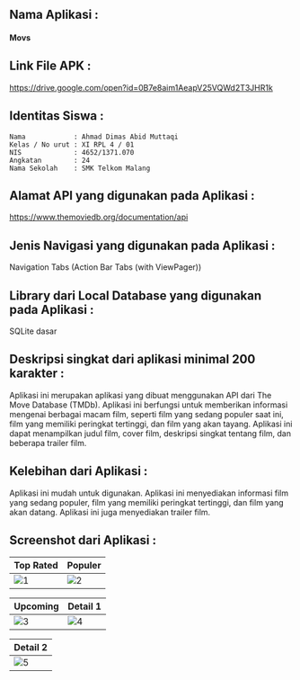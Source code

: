 ## Nama Aplikasi : 
#### Movs
## Link File APK : 
https://drive.google.com/open?id=0B7e8aim1AeapV25VQWd2T3JHR1k
## Identitas Siswa :
    Nama            : Ahmad Dimas Abid Muttaqi
    Kelas / No urut : XI RPL 4 / 01
    NIS             : 4652/1371.070
    Angkatan        : 24
    Nama Sekolah    : SMK Telkom Malang
## Alamat API yang digunakan pada Aplikasi : 
https://www.themoviedb.org/documentation/api
## Jenis Navigasi yang digunakan pada Aplikasi : 
Navigation Tabs (Action Bar Tabs (with ViewPager))
## Library dari Local Database yang digunakan pada Aplikasi : 
SQLite dasar
## Deskripsi singkat dari aplikasi minimal 200 karakter :
Aplikasi ini merupakan aplikasi yang dibuat menggunakan API dari The Move Database (TMDb). Aplikasi ini berfungsi untuk memberikan informasi mengenai berbagai macam film, seperti film yang sedang populer saat ini, film yang memiliki peringkat tertinggi, dan film yang akan tayang. Aplikasi ini dapat menampilkan judul film, cover film, deskripsi singkat tentang film, dan beberapa trailer film.
## Kelebihan dari Aplikasi : 
Aplikasi ini mudah untuk digunakan. Aplikasi ini menyediakan informasi film yang sedang populer, film yang memiliki peringkat tertinggi, dan film yang akan datang. Aplikasi ini juga menyediakan trailer film.
## Screenshot dari Aplikasi :

Top Rated | Populer
------------ | -------------
![1](https://cloud.githubusercontent.com/assets/22099413/26036056/e9025ae2-3900-11e7-842b-0e6ebdb1b930.png)|![2](https://cloud.githubusercontent.com/assets/22099413/26036057/e9042a2a-3900-11e7-92d3-e4f0e9728cbf.png)

Upcoming | Detail 1
------------ | -------------
![3](https://cloud.githubusercontent.com/assets/22099413/26036058/e908113a-3900-11e7-90ec-3f50c1844980.png)|![4](https://cloud.githubusercontent.com/assets/22099413/26036131/59edf0ee-3902-11e7-8ef6-7bcb30e6ecd3.png)

Detail 2 |
------------ |
![5](https://cloud.githubusercontent.com/assets/22099413/26036130/59de3456-3902-11e7-9a2d-4d9442e9c574.png)|
